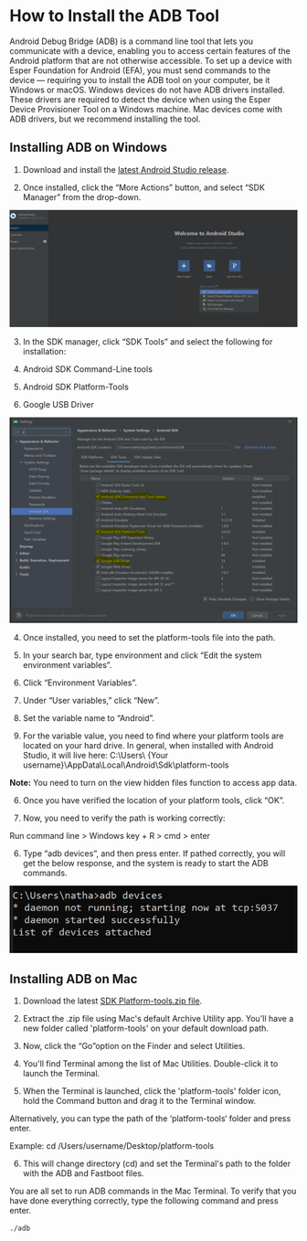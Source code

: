 # How to Install the ADB Tool 


Android Debug Bridge (ADB) is a command line tool that lets you communicate with a device, enabling you to access certain features of the Android platform that are not otherwise accessible. To set up a device with Esper Foundation for Android (EFA), you must send commands to the device — requiring you to install the ADB tool on your computer, be it Windows or macOS. Windows devices do not have ADB drivers installed. These drivers are required to detect the device when using the Esper Device Provisioner Tool on a Windows machine. Mac devices come with ADB drivers, but we recommend installing the tool.

## Installing ADB on Windows

  

1.  Download and install the [latest Android Studio release](https://developer.android.com/studio/?gclid=Cj0KCQjwlK-WBhDjARIsAO2sErQ3FhMhdHO-0UKUBK95BreC4H75i8aO59QfJ6YVUe7DxqC2YPVj59gaAo2JEALw_wcB&gclsrc=aw.ds).
    
2.  Once installed, click the “More Actions” button, and select “SDK Manager” from the drop-down.
    

![](./images/adb/1-menu.png)

3.  In the SDK manager, click “SDK Tools” and select the following for installation:
    

1.  Android SDK Command-Line tools
    
2.  Android SDK Platform-Tools
    
3.  Google USB Driver
    

![](./images/adb/2-androidtools.png)

4.  Once installed, you need to set the platform-tools file into the path.
    

1.  In your search bar, type environment and click “Edit the system environment variables”.
    
2.  Click “Environment Variables”.
    
3.  Under “User variables,” click “New”.
    
4.  Set the variable name to “Android”.
    
5.  For the variable value, you need to find where your platform tools are located on your hard drive. In general, when installed with Android Studio, it will live here: C:\Users\ {Your username}\AppData\Local\Android\Sdk\platform-tools
    

**Note:** You need to turn on the view hidden files function to access app data.

6.  Once you have verified the location of your platform tools, click “OK”.
    

5.  Now, you need to verify the path is working correctly:
    

Run command line > Windows key + R > cmd > enter

6.  Type “adb devices”, and then press enter. If pathed correctly, you will get the below response, and the system is ready to start the ADB commands.
    

![](./images/adb/3-androidtools.png)

## Installing ADB on Mac

1.  Download the latest [SDK Platform-tools.zip file](https://dl.google.com/android/repository/platform-tools-latest-darwin.zip).
    
2.  Extract the .zip file using Mac's default Archive Utility app. You'll have a new folder called 'platform-tools' on your default download path.
    
3.  Now, click the “Go”option on the Finder and select Utilities.
    
4.  You'll find Terminal among the list of Mac Utilities. Double-click it to launch the Terminal.
    

5.  When the Terminal is launched, click the 'platform-tools' folder icon, hold the Command button and drag it to the Terminal window.

<!-- ![](./images/adb/ADBInstall.gif) -->
    

Alternatively, you can type the path of the ‘platform-tools‘ folder and press enter.

Example: cd /Users/username/Desktop/platform-tools

<!-- ![](./images/adb/ADBMethod2.gif) -->

6.  This will change directory (cd) and set the Terminal's path to the folder with the ADB and Fastboot files.
    

You are all set to run ADB commands in the Mac Terminal. To verify that you have done everything correctly, type the following command and press enter.

```
./adb
``` 

